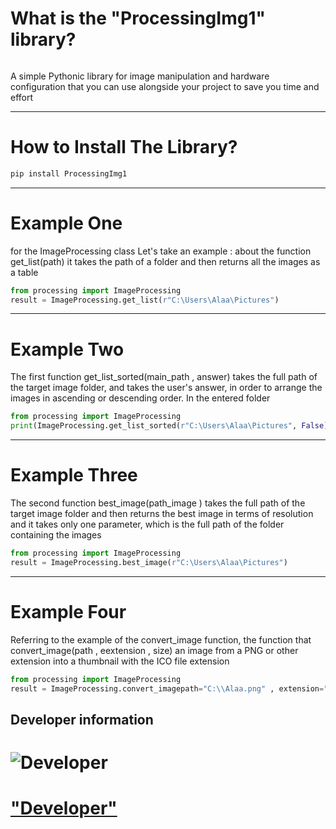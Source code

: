 # What is the "ProcessingImg1" library?

```bash

```

A simple Pythonic library for image manipulation and hardware configuration that you can use alongside your project to save you time and effort

---

# How to Install The Library?

```bash
pip install ProcessingImg1

```

---

# Example One

for the ImageProcessing class Let's take an example : about the function get_list(path) it takes the path of a folder and then returns all the images as a table

```python
from processing import ImageProcessing
result = ImageProcessing.get_list(r"C:\Users\Alaa\Pictures")
```

---

# Example Two

The first function get_list_sorted(main_path , answer) takes the full path of the target image folder,
and takes the user's answer, in order to arrange the images in ascending or descending order. In the entered folder

```python
from processing import ImageProcessing
print(ImageProcessing.get_list_sorted(r"C:\Users\Alaa\Pictures", False))
```

---

# Example Three

The second function best_image(path_image ) takes the full path of the target image folder and then returns the best image in terms
of resolution and it takes only one parameter, which is the full path of the folder containing the images

```python
from processing import ImageProcessing
result = ImageProcessing.best_image(r"C:\Users\Alaa\Pictures")

```

---

# Example Four

Referring to the example of the convert_image function, the function that convert_image(path , eextension , size) an image from a PNG or other extension into a thumbnail with the ICO file extension

```python
from processing import ImageProcessing
result = ImageProcessing.convert_imagepath="C:\\Alaa.png" , extension=".jpg", size=(50, 50))

```

## Developer information
# ![Developer](https://lh3.googleusercontent.com/ogw/ADea4I69npfzwotm16-3HpRfSP4VbW87nXPfi5b8FD-mNu4=s32-c-mo)
# ["Developer"](https://www.facebook.com/alaa.jassim.mohammed)
